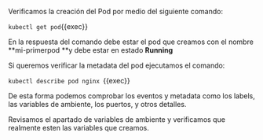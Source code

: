 Verificamos la creación del Pod por medio del siguiente comando:

`kubectl get pod`{{exec}}

En la respuesta del comando debe estar el pod que creamos con el nombre **mi-primerpod **y debe estar en estado **Running**

Si queremos verificar la metadata del pod ejecutamos el comando:

`kubectl describe pod nginx `{{exec}}

De esta forma podemos comprobar los eventos y metadata como los labels, las variables de ambiente, los puertos, y otros detalles.

Revisamos el apartado de variables de ambiente y verificamos que realmente esten las variables que creamos. 
